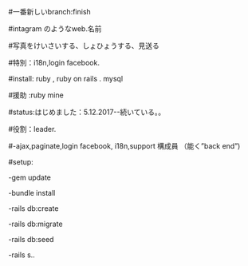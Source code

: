 #一番新しいbranch:finish

#intagram のようなweb.名前  

#写真をけいさいする、しょひょうする、見送る 

#特別：i18n,login facebook.

#install: ruby , ruby on rails . mysql 

#援助 :ruby mine 

#status:はじめました：5.12.2017--続いている。。

#役割：leader. 

#-ajax,paginate,login facebook, i18n,support 構成員 （能く”back end”)

#setup: 

-gem update

-bundle install

-rails db:create

-rails db:migrate 

-rails db:seed 

-rails s..
